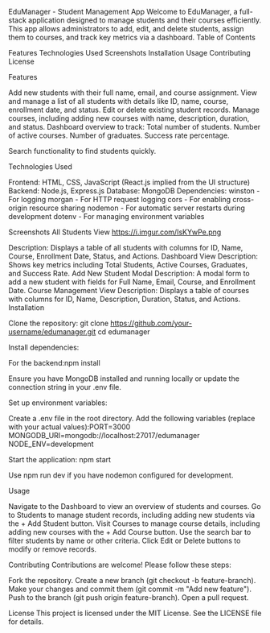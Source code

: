 EduManager - Student Management App
Welcome to EduManager, a full-stack application designed to manage students and their courses efficiently. This app allows administrators to add, edit, and delete students, assign them to courses, and track key metrics via a dashboard.
Table of Contents

Features
Technologies Used
Screenshots
Installation
Usage
Contributing
License

Features

Add new students with their full name, email, and course assignment.
View and manage a list of all students with details like ID, name, course, enrollment date, and status.
Edit or delete existing student records.
Manage courses, including adding new courses with name, description, duration, and status.
Dashboard overview to track:
Total number of students.
Number of active courses.
Number of graduates.
Success rate percentage.


Search functionality to find students quickly.

Technologies Used

Frontend: HTML, CSS, JavaScript (React.js implied from the UI structure)
Backend: Node.js, Express.js
Database: MongoDB
Dependencies:
winston - For logging
morgan - For HTTP request logging
cors - For enabling cross-origin resource sharing
nodemon - For automatic server restarts during development
dotenv - For managing environment variables



Screenshots
All Students View
https://i.imgur.com/IsKYwPe.png

Description: Displays a table of all students with columns for ID, Name, Course, Enrollment Date, Status, and Actions.
Dashboard View
Description: Shows key metrics including Total Students, Active Courses, Graduates, and Success Rate.
Add New Student Modal
Description: A modal form to add a new student with fields for Full Name, Email, Course, and Enrollment Date.
Course Management View
Description: Displays a table of courses with columns for ID, Name, Description, Duration, Status, and Actions.
Installation

Clone the repository:
git clone https://github.com/your-username/edumanager.git
cd edumanager


Install dependencies:

For the backend:npm install


Ensure you have MongoDB installed and running locally or update the connection string in your .env file.


Set up environment variables:

Create a .env file in the root directory.
Add the following variables (replace with your actual values):PORT=3000
MONGODB_URI=mongodb://localhost:27017/edumanager
NODE_ENV=development




Start the application:
npm start


Use npm run dev if you have nodemon configured for development.



Usage

Navigate to the Dashboard to view an overview of students and courses.
Go to Students to manage student records, including adding new students via the + Add Student button.
Visit Courses to manage course details, including adding new courses with the + Add Course button.
Use the search bar to filter students by name or other criteria.
Click Edit or Delete buttons to modify or remove records.

Contributing
Contributions are welcome! Please follow these steps:

Fork the repository.
Create a new branch (git checkout -b feature-branch).
Make your changes and commit them (git commit -m "Add new feature").
Push to the branch (git push origin feature-branch).
Open a pull request.

License
This project is licensed under the MIT License. See the LICENSE file for details.
